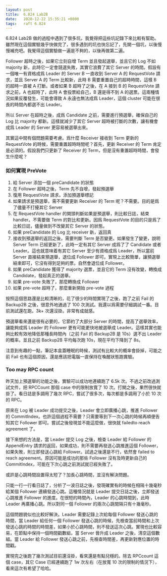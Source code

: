```yaml
---
layout: post
title:  6.824 Lab2B
date:   2020-12-22 15:35:21 +0800
tags:   raft 6.824
---
```


6.824 Lab2B 做的過程中遇到了很多坑，我覺得把這些坑記錄下來比較有幫助。雖然現在這個實驗幾乎快做完了，很多遇到的坑也快忘記了，先開一個坑，以後慢慢補充吧。我覺得這個實驗做一遍是不夠的，以後再做第二遍。

Follower 超時之後，如果它立刻自增 Term 並且發起選舉，並且它的 Log 不如 majority 新，此時它一定會競選失敗，其實它浪費了其它 Server 的時間。假設有一個唯一有資格成爲 Leader 的 Server B 一直收到 Server A 的 RequestVote 請求，並且 Server A 的 Term 比較新，此時 B 需要重置自己的超時時間，這樣 B 的超時一直被 A 打斷。或者如果 B 超時了之後，在 A 接到 B 的 RequestVote 請求之前，A 也超時了，此時 A 會投票給自己，B 還是得不到 A 的選票。這兩種情況如果反覆發生，可能會導致 A 永遠也無法成爲 Leader，這個 cluster 可能在很長的時間內都選不出 Leader。

所以 Server 在超時之後，成爲 Candidate 之前，需要進行預選舉，確保自己的 Log 比 majority 都新。這樣就減少了其它 Server 超時被打斷的次數，讓有機會成爲 Leader 的 Server 更容易被選舉出來。

其實這中間有個問題需要考慮。爲什麼 Receiver 接收到 Term 更新的 RequestVote 的時候，需要重置超時時間呢？首先，更新 Receiver 的 Term 肯定是必須的。假設我們只更新了 Receiver 的 Term，但是沒有重置超時時間，會發生什麼呢？

### 如何實現 PreVote

1. 給 Server 添加一個 preCandidate 的狀態
2. 在 Follower 超時之後，Term 先不自增，發起預選舉
3. 復用 RequestVote 請求，添加預選舉標記
4. 如果請求是預選舉，需不需要更新 Receiver 的 Term 呢？不需要。目的是爲了儘量不打擾其它 Server
5. 在 RequestVote handler 的開頭判斷如果是預選舉，則比較日誌，結束 handler。不需要做 Term 的對比和更新。因爲 RequestVote 的目的只是爲了比較日誌，儘量做到不改變其它 Server 的狀態。
6. 如果 preCandidate 的 Log 比 receiver 新，返回真
7. 接收到預選舉的返回之後，需要判斷 Term 是否變更。如果發生了變更，說明 Server Term 已經更新了，此時一定有其它 Server 成爲了了 Candidate 或者 Leader。這也就意味着有其它 Server 至少有資格成爲 Leader，所以當前 Server 直接結束預選舉，退位成 Follower 即可。實現上比較簡單，讓預選舉結束即可，它沒有得到足夠的票，自然會退位成 Follower。
8. 如果 preCandidate 獲得了 majority 選票，並且它的 Term 沒有改變，轉換成 Candidate，發起真正的選舉。
9. 如果 pre-vote 失敗了，那麼轉換成 Follower
10. 如果 pre-vote 超時了，那麼重新開始 pre-vote 過程

按照這個思路還是比較清晰的，花了很少的時間實現了之後，跑了之前 Fail 的 Backup2B 之後，很意外地通過了 100 次測試。我還以爲需要仔細調試一番。目前測試還在跑，3k+ 次還沒掛。非常有成就感。

預選舉看來還是很有必要的，它節約了大部分 Server 的時間，提高了選舉效率，讓能夠成爲 Leader 的 Follower 更有可能更快地被選舉成 Leader。這樣其實也能夠比較有效地降低那種長時間內（之前 Fail 的 Backup2B 是 10s）選不出 Leader 的概率。並且之前 Backup2B 平均每次跑 10s，現在平均下降到了 8s。

注意到有趣的一點，筆記本盒蓋睡眠的時候，測試有比較大的概率會掛掉，可能之前 Fail 也有這個原因，還是應該把電腦一直保持在喚醒狀態跑實驗。

### Too may RPC count

昨天加上預選舉的功能之後，實驗可以成功地連續跑了 6.5k 次。不過之前改過測試文件，把 RPCCount 那個 case 中的限制放寬了 10 次。打開之後，果然很快就掛了。看日誌是多調用了幾次 RPC，嘗試了很多次，每次都是多調用了小於 10 次的 RPC。

原來在 Log 被 Leader 成功提交之後，Leader 會立即廣播心跳，推進 Follower 的 CommitIndex。也許這個過程不需要？只需要等到下一次心跳的時候再順便告知其它 Follower 即可。嘗試之後發現並不能這麼做，很快就 failedto reach agreement 了。

接下來想的方法是，當 Leader 提交 Log 之後，檢查 Leader 給 Follower 的 AppendEntry 請求的返回，如果成功，則不需要再發送心跳推進這個 Follower，如果失敗，則立即發送心跳給 Follower。試過之後還是不行，依然會 failed to reach agreement。原因可能是成功的那些 Follower 沒有及時更新自己的 CommitIndex，可能在下次心跳之前測試就已經失敗了。

或許是心跳時間設置得太短了？加長心跳時間，並沒有解決問題。

只能一行一行看日誌了，分析了一波日誌之後，發現確實有的時候在相隔十幾毫秒給某個 Follower 連續發送心跳。這種情況就是 Leader 提交日誌之後，立即發送心跳推進 Follower 的進度。在很短的時間內，Leader 的心跳時間到，此時 Leader 再廣播心跳。所以對同一個 Follower 的兩次心跳間隔只有十幾毫秒。

這個問題貌似也比較好解決。Leader 需要記錄上次給每個 Follower 發送心跳的時間，當 Leader 給任何一個 Follower 發送心跳的時候，先檢查當前時間和上次發送心跳的時間的時間差，如果小於心跳時間，則不發送這次心跳。實現也比較容易，在節點中保持一個時間戳數組，當 Server 晉升成 Leader 之後，清空這個數組。當 Leader 給 Follower 發送心跳之前，先檢查時間差，再更新對應位置的時間戳。

實現完之後跑了幾次測試目前還沒掛，看來還是有點兒穩的。除去 RPCcount 這個 case，其它 Case 已經連續跑了 1w 次左右（在放寬 10 次的限制的情況下），看來這次有希望了哈哈。

